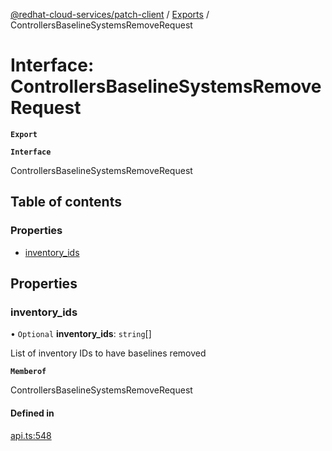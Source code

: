 [@redhat-cloud-services/patch-client](../README.md) / [Exports](../modules.md) / ControllersBaselineSystemsRemoveRequest

# Interface: ControllersBaselineSystemsRemoveRequest

**`Export`**

**`Interface`**

ControllersBaselineSystemsRemoveRequest

## Table of contents

### Properties

- [inventory\_ids](ControllersBaselineSystemsRemoveRequest.md#inventory_ids)

## Properties

### inventory\_ids

• `Optional` **inventory\_ids**: `string`[]

List of inventory IDs to have baselines removed

**`Memberof`**

ControllersBaselineSystemsRemoveRequest

#### Defined in

[api.ts:548](https://github.com/mkholjuraev/javascript-clients/blob/master/packages/patch/api.ts#L548)
